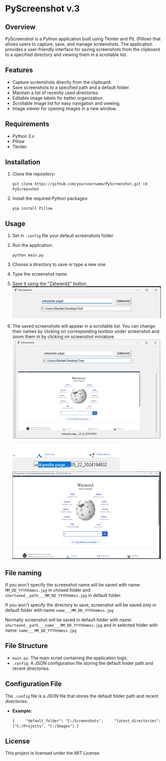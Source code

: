 # PyScreenshot v.3

## Overview

PyScreenshot is a Python application built using Tkinter and PIL (Pillow) that allows users to capture, save, and manage screenshots. The application provides a user-friendly interface for saving screenshots from the clipboard to a specified directory and viewing them in a scrollable list.

## Features

- Capture screenshots directly from the clipboard.
- Save screenshots to a specified path and a default folder.
- Maintain a list of recently used directories.
- Editable image labels for better organization.
- Scrollable image list for easy navigation and viewing.
- Image viewer for opening images in a new window.

## Requirements

- Python 3.x
- Pillow
- Tkinter

## Installation

1. Clone the repository:
    
    `git clone https://github.com/yourusername/PyScreenshot.git cd PyScreenshot`
    
2. Install the required Python packages:
    
    `pip install Pillow`
    

## Usage

1. Set in `.config` file your default screenshots folder
2. Run the application:

    `python main.py`
    
3. Choose a directory to save or type a new one.
4. Type the screenshot name.
5. Save it using the "Zatwierdź" button.
   ![screenshot](ss1.png)
7. The saved screenshots will appear in a scrollable list.
   You can change their names by clicking on corresponding textbox under screenshot and zoom them in by clicking on screenshot miniature.
![screenshot](ss2.png)
![screenshot](ss3.png)
![screenshot](ss4.png)
## File naming 
If you won't specify the screenshot name will be saved with name:
`MM_DD_YYYhhmmss.jpg` in chosed folder and `shortened__path___MM_DD_YYYhhmmss.jpg` in default folder.

If you won't specify the directory to save, screenshot will be saved only in default folder with name `name___MM_DD_YYYhhmmss.jpg`

Normally screenshot will be saved in default folder with name:
`shortened__path___name___MM_DD_YYYhhmmss.jpg`
and in selected folder with name:
`name___MM_DD_YYYhhmmss.jpg`
## File Structure

- `main.py`: The main script containing the application logic.
- `.config`: A JSON configuration file storing the default folder path and recent directories.

## Configuration File

The `.config` file is a JSON file that stores the default folder path and recent directories.

- **Example:**
    
    `{     "default_folder": "C:/Screenshots",     "latest_directories": ["C:/Projects", "C:/Images"] }`
    

## License

This project is licensed under the MIT License.
